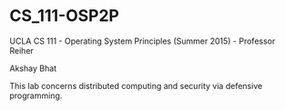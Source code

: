 # CS_111-OSP2P
UCLA CS 111 - Operating System Principles (Summer 2015) - Professor Reiher

Akshay Bhat 

This lab concerns distributed computing and security via defensive programming.
